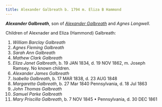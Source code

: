 ```yaml
---
title: Alexander Galbreath b. 1794 m. Eliza B Hammond
---
```


***Alexander Galbreath***, son of *[Alexander Galbreath](galbreath-alexander-1753.md)* and *Agnes Langwell*.

Children of Alexnader and Eliza (Hammond) Galbreath:

1. *William Barclay Galbreath*
2. *Agnes Fleming Galbreath*
3. *Sarah Ann Galbreath*
4. *Mathew Clark Galbreath*
5. *Eliza Janet Galbreath*, b. 19 JAN 1834, d. 19 NOV 1862, m. Joseph Ramsey.  No known children.
6. *Alexander James Galbreath*
7. *Isabella Galbreath*, b. 17 MAR 1838, d. 23 AUG 1848
8. *Margaretta Galbreath*, b. 27 Mar 1840 Pennsylvania, d. 18 Jul 1863
9. *John Thomas Galbreath*
10. *Samuel Parke Galbreath*
11. *Mary Priscilla Galbreath*, b. 7 NOV 1845 • Pennsylvania, d. 30 DEC 1861 
